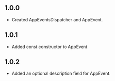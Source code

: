 ## 1.0.0

- Created AppEventsDispatcher and AppEvent.

## 1.0.1

- Added const constructor to AppEvent

## 1.0.2

- Added an optional description field for AppEvent.
